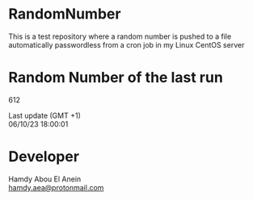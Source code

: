 # RandomNumber    
This is a test repository where a random number is pushed to a file automatically passwordless from a cron job in my Linux CentOS server    
# Random Number of the last run   
612
      
Last update (GMT +1)    
06/10/23 18:00:01
# Developer    
Hamdy Abou El Anein   
hamdy.aea@protonmail.com
